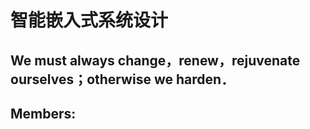 #  智能嵌入式系统设计
## We must always change，renew，rejuvenate ourselves；otherwise we harden．  
## Members:
   
   
